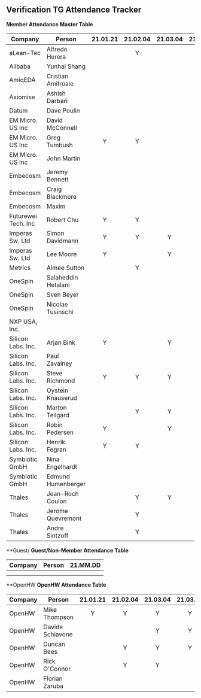 ## Verification TG Attendance Tracker

**Member Attendance Master Table**


| Company             |  Person            |21.01.21|21.02.04|21.03.04|21.03.18|21.04.15|21.05.06|21.06.03|21.MM.DD|
|---------------------|--------------------|:------:|:------:|:------:|:------:|:------:|:------:|:------:|:------:|
| aLean-Tec           | Alfredo Herera     |        |    Y   |        |        |        |        |        |        |
| Alibaba             | Yunhai Shang       |        |        |        |        |        |        |        |        |
| AmiqEDA             | Cristian Amitroaie |        |        |        |        |   Y    |        |        |        |
| Axiomise            | Ashish Darbari     |        |        |        |        |        |        |        |        |
| Datum               | Dave Poulin        |        |        |        |    Y   |        |        |    Y   |        |
| EM Micro. US Inc    | David McConnell    |        |        |        |        |        |        |        |        |
| EM Micro. US Inc    | Greg Tumbush       | Y      |    Y   |        |        |   Y    |        |        |        |
| EM Micro. US Inc    | John Martin        |        |        |        |        |        |        |        |        |
| Embecosm            | Jeremy Bennett     |        |        |        |        |        |        |        |        |
| Embecosm            | Craig Blackmore    |        |        |        |        |        |        |        |        |
| Embecosm            | Maxim              |        |        |        |        |        |        |        |        |
| Futurewei Tech. Inc | Robert Chu         | Y      |    Y   |        |    Y   |    Y   |    Y   |    Y   |        |
| Imperas Sw. Ltd     | Simon Davidmann    | Y      |    Y   |    Y   |    Y   |    Y   |    Y   |    Y   |        |
| Imperas Sw. Ltd     | Lee Moore          | Y      |        |    Y   |        |        |        |        |        |
| Metrics             | Aimee Sutton       |        |    Y   |        |        |        |        |        |        |
| OneSpin             | Salaheddin Hetalani|        |        |        |        |        |        |        |        |
| OneSpin             | Sven Beyer         |        |        |        |        |    Y   |        |        |        |
| OneSpin             | Nicolae Tusinschi  |        |        |        |        |        |        |        |        |
| NXP USA, Inc.       |                    |        |        |        |        |        |        |        |        |
| Silicon Labs. Inc.  | Arjan Bink         | Y      |        |    Y   |        |    Y   |        |    Y   |        |
| Silicon Labs. Inc.  | Paul Zavalney      |        |        |        |        |        |        |        |        |
| Silicon Labs. Inc.  | Steve Richmond     | Y      |    Y   |    Y   |    Y   |    Y   |    Y   |    Y   |        |
| Silicon Labs. Inc.  | Oystein Knauserud  |        |        |        |        |        |        |        |        |
| Silicon Labs. Inc.  | Marton Teilgard    |        |    Y   |    Y   |    Y   |        |    Y   |    Y   |        |
| Silicon Labs. Inc.  | Robin Pedersen     | Y      |        |    Y   |    Y   |    Y   |    Y   |    Y   |        |
| Silicon Labs. Inc.  | Henrik Fegran      | Y      |    Y   |        |    Y   |    Y   |    Y   |        |        |
| Symbiotic GmbH      | Nina Engelhardt    |        |        |        |        |        |        |        |        |
| Symbiotic GmbH      | Edmund Humenberger |        |        |        |        |        |        |        |        |
| Thales              | Jean-Roch Coulon   |        |    Y   |    Y   |        |        |        |        |        |
| Thales              | Jerome Quevremont  |        |    Y   |        |        |        |        |        |        |
| Thales              | Andre Sintzoff     |        |    Y   |        |        |        |        |        |        |


**Guest/
**Guest/Non-Member Attendance Table**

| Company             |  Person            |21.MM.DD|
|---------------------|--------------------|:------:|
|                     |                    |        |
|                     |                    |        |

**OpenHW
**OpenHW Attendance Table**


| Company             |  Person            |21.01.21|21.02.04|21.03.04|21.03.18|21.05.06|21.06.03|21.MM.DD|
|---------------------|--------------------|:------:|:------:|:------:|:------:|:------:|:------:|:------:|
| OpenHW              | Mike Thompson      |   Y    |    Y   |    Y   |    Y   |    Y   |    Y   |        |
| OpenHW              | Davide Schiavone   |        |        |    Y   |    Y   |        |        |        |
| OpenHW              | Duncan Bees        |        |    Y   |    Y   |    Y   |        |        |        |
| OpenHW              | Rick O'Connor      |        |    Y   |    Y   |        |        |        |        |
| OpenHW              | Florian Zaruba     |        |        |        |        |        |        |        |
